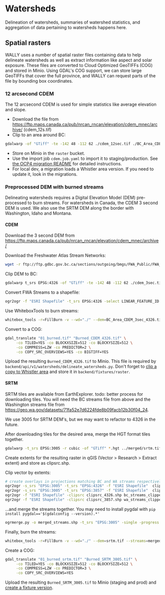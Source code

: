 # Watersheds

Delineation of watersheds, summaries of watershed statistics, and aggregation of data pertaining to watersheds happens here.

## Spatial rasters


WALLY uses a number of spatial raster files containing data to help delineate watersheds as well as extract information like
aspect and solar exposure. These files are converted to Cloud Optimized GeoTIFFs (COG) and stored in Minio. Using GDAL's COG
support, we can store large GeoTIFFs that cover the full province, and WALLY can request parts of the file by bounding box
coordinates.

### 12 arcsecond CDEM

The 12 arcsecond CDEM is used for simple statistics like average elevation and slope.

* Download the file from https://ftp.maps.canada.ca/pub/nrcan_rncan/elevation/cdem_mnec/archive/ (cdem_12s.tif)
* Clip to an area around BC: 
```sh
gdalwarp -of "GTiff" -te -142 48 -112 62 ./cdem_12sec.tif ./BC_Area_CDEM.tif
```
* Store on Minio in the `raster` bucket.
* Use the import job `cdem.job.yaml` to import it to staging/production. See [the OCP4 migration README](../../../../openshift/ocp4/README.md) for detailed instructions.
* For local dev, a migration loads a Whistler area version. If you need to update it, look in the migrations.

### Preprocessed DEM with burned streams

Delineating watersheds requires a Digital Elevation Model (DEM) pre-processed to burn streams.  For watersheds in Canada, the CDEM 3 second DEM is used.
We also use the SRTM DEM along the border with Washington, Idaho and Montana.

#### CDEM
Download the 3 second DEM from https://ftp.maps.canada.ca/pub/nrcan_rncan/elevation/cdem_mnec/archive/

Download the Freshwater Atlas Stream Networks:
```sh
wget -r ftp://ftp.gdbc.gov.bc.ca/sections/outgoing/bmgs/FWA_Public/FWA_STREAM_NETWORKS_SP.gdb/
```

Clip DEM to BC:
```sh
gdalwarp t_srs EPSG:4326 -of "GTiff" -te -142 48 -112 62 ./cdem_3sec.tif ./BC_Area_CDEM_3sec_4326.tif
```

Convert FWA Streams to a shapefile:
```sh
ogr2ogr -f "ESRI Shapefile" -t_srs EPSG:4326 -select LINEAR_FEATURE_ID streams_4326.shp FWA_STREAM_NETWORKS_SP.gdb
```

Use WhiteboxTools to burn streams:
```sh
whitebox_tools -r=FillBurn -v --wd="./" --dem=BC_Area_CDEM_3sec_4326.tif --streams=streams_4326.shp -o=01_burned.tif
```

Convert to a COG:
```sh
gdal_translate "01_burned.tif" "Burned_CDEM_4326.tif" \
     -co TILED=YES -co BLOCKXSIZE=512 -co BLOCKYSIZE=512 \
     -co COMPRESS=LZW -co PREDICTOR=2 \
     -co COPY_SRC_OVERVIEWS=YES -co BIGTIFF=YES
```

Upload the resulting `Burned_CDEM_4326.tif` to Minio. This file is required by `backend/api/v1/watersheds/delineate_watersheds.py`.
Don't forget to [clip a copy to Whistler area](../../../fixtures/extents/README.md) and store it in `backend/fixtures/raster`.

#### SRTM

SRTM tiles are available from EarthExplorer. todo: better process for downloading tiles.
You will need the BC streams file from above and the Washington streams file from https://geo.wa.gov/datasets/71fa52e7d6224fde8b09facb12b30f04_24.

We use 3005 for SRTM DEM's, but we may want to refactor to 4326 in the future.

After downloading tiles for the desired area, merge the HGT format tiles together.
```sh
gdalwarp -t_srs EPSG:3005 -r cubic -of "GTiff" *.hgt ../merged/srtm.tif
```


Create extents for the resulting raster in qGIS (Vector > Research > Extract extent) and store as clipsrc.shp.

Clip vector by extents:
```sh
# create overlays in projections matching BC and WA streams respectively (I happened to have BC Streams in 4326 and WA Streams in 3857)
ogr2ogr -s_srs "EPSG:3005" -t_srs "EPSG:4326" -f "ESRI Shapefile"  clipsrc_4326.shp clipsrc.shp
ogr2ogr -s_srs "EPSG:3005" -t_srs "EPSG:3857" -f "ESRI Shapefile"  clipsrc_3857.shp clipsrc.shp
ogr2ogr -f "ESRI Shapefile" -clipsrc clipsrc_4326.shp bc_streams_clipped.shp ../../streams/streams.shp 
ogr2ogr -f "ESRI Shapefile" -clipsrc clipsrc_3857.shp wa_streams_clipped.shp ../../WA_Streams/WA_Hydrography_-_NHD_Flowline-shp/WA_Hydrography_-_NHD_Flowline.shp
```

...and merge the streams together. You may need to install pygdal with `pip install pygdal=='$(gdalconfig --version).*'`
```sh
ogrmerge.py -o merged_streams.shp -t_srs "EPSG:3005" -single -progress wa_streams_clipped.shp bc_streams_clipped.shp 
```

Finally, burn the streams:
```sh
whitebox_tools -r=FillBurn -v --wd="./" --dem=srtm.tif --streams=merged_streams.shp -o=01_burned_srtm.tif
```

Create a COG:
```sh
gdal_translate "01_burned_srtm.tif" "Burned_SRTM_3005.tif" \
     -co TILED=YES -co BLOCKXSIZE=512 -co BLOCKYSIZE=512 \
     -co COMPRESS=LZW -co PREDICTOR=3 \
     -co COPY_SRC_OVERVIEWS=YES
```
Upload the resulting `Burned_SRTM_3005.tif` to Minio (staging and prod) and [create a fixture version](../../../fixtures/extents/README.md).
